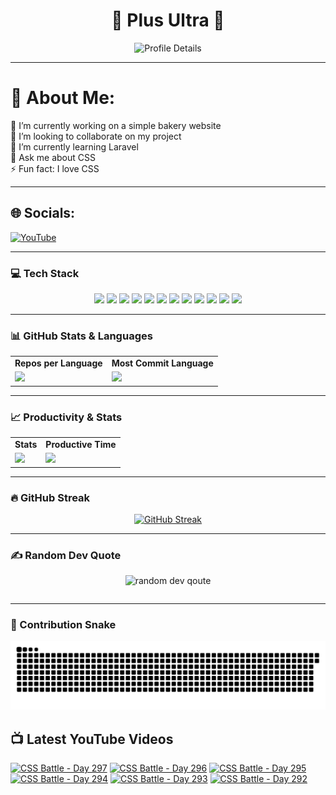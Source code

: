 <h1 align="center">🚀 Plus Ultra 🚀</h1>

<div align="center">
  <img src="http://github-profile-summary-cards.vercel.app/api/cards/profile-details?username=ramzel1414&theme=tokyonight" alt="Profile Details">
</div>

---

# 💫 About Me:
🔭 I’m currently working on a simple bakery website<br>
👯 I’m looking to collaborate on my project<br>
🌱 I’m currently learning Laravel<br>
💬 Ask me about CSS<br>
⚡ Fun fact: I love CSS

---

## 🌐 Socials:
[![YouTube](https://img.shields.io/badge/YouTube-%23FF0000.svg?logo=YouTube&logoColor=white)](https://youtube.com/@UCgG_j8zx0wee5dVAaz9owXw)

---

### 💻 Tech Stack

<div align="center">
  <p>
    <img src="https://img.shields.io/badge/css3-%231572B6.svg?style=for-the-badge&logo=css3&logoColor=white">
    <img src="https://img.shields.io/badge/html5-%23E34F26.svg?style=for-the-badge&logo=html5&logoColor=white">
    <img src="https://img.shields.io/badge/javascript-%23323330.svg?style=for-the-badge&logo=javascript&logoColor=%23F7DF1E">
    <img src="https://img.shields.io/badge/php-%23777BB4.svg?style=for-the-badge&logo=php&logoColor=white">
    <img src="https://img.shields.io/badge/bootstrap-%238511FA.svg?style=for-the-badge&logo=bootstrap&logoColor=white">
    <img src="https://img.shields.io/badge/laravel-%23FF2D20.svg?style=for-the-badge&logo=laravel&logoColor=white">
    <img src="https://img.shields.io/badge/react-%2320232a.svg?style=for-the-badge&logo=react&logoColor=%2361DAFB">
    <img src="https://img.shields.io/badge/node.js-6DA55F?style=for-the-badge&logo=node.js&logoColor=white">
    <img src="https://img.shields.io/badge/tailwindcss-%2338B2AC.svg?style=for-the-badge&logo=tailwind-css&logoColor=white">
    <img src="https://img.shields.io/badge/MongoDB-%234ea94b.svg?style=for-the-badge&logo=mongodb&logoColor=white">
    <img src="https://img.shields.io/badge/mysql-4479A1.svg?style=for-the-badge&logo=mysql&logoColor=white">
    <img src="https://img.shields.io/badge/Canva-%2300C4CC.svg?style=for-the-badge&logo=Canva&logoColor=white">
  </p>
</div>

---

### 📊 GitHub Stats & Languages

<div align="center">
  <table>
    <tr>
      <td align="center"><b>Repos per Language</b></td>
      <td align="center"><b>Most Commit Language</b></td>
    </tr>
    <tr>
      <td><img src="http://github-profile-summary-cards.vercel.app/api/cards/repos-per-language?username=ramzel1414&theme=tokyonight"></td>
      <td><img src="http://github-profile-summary-cards.vercel.app/api/cards/most-commit-language?username=ramzel1414&theme=tokyonight"></td>
    </tr>
  </table>
</div>

---

### 📈 Productivity & Stats

<div align="center">
  <table>
    <tr>
      <td align="center"><b>Stats</b></td>
      <td align="center"><b>Productive Time</b></td>
    </tr>
    <tr>
      <td><img src="http://github-profile-summary-cards.vercel.app/api/cards/stats?username=ramzel1414&theme=tokyonight"></td>
      <td><img src="http://github-profile-summary-cards.vercel.app/api/cards/productive-time?username=ramzel1414&theme=tokyonight&utcOffset=8"></td>
    </tr>
  </table>
</div>

---

### 🔥 GitHub Streak

<div align="center">
  <a href="https://git.io/streak-stats">
    <img src="https://streak-stats.demolab.com?user=ramzel1414&theme=tokyonight&hide_border=true" alt="GitHub Streak">
  </a>
</div>

---

### ✍️ Random Dev Quote

<div align="center">
  <table>
    <img src="https://quotes-github-readme.vercel.app/api?type=horizontal&theme=tokyonight" alt="random dev qoute">

  </table>
</div>

---

### 🐍 Contribution Snake

<div align="center">
  <img src="https://github.com/ramzel1414/ramzel1414/blob/output/snake.svg" alt="Snake animation">
</div>

## 📺 Latest YouTube Videos
<!-- BEGIN YOUTUBE-CARDS -->
[![CSS Battle - Day 297](https://ytcards.demolab.com/?id=BK9JClG914Y&title=CSS+Battle+-+Day+297&lang=en&timestamp=1741000780&background_color=%230d1117&title_color=%23ffffff&stats_color=%23dedede&max_title_lines=1&width=250&border_radius=5 "CSS Battle - Day 297")](https://www.youtube.com/watch?v=BK9JClG914Y)
[![CSS Battle - Day 296](https://ytcards.demolab.com/?id=sbDp3htgYMY&title=CSS+Battle+-+Day+296&lang=en&timestamp=1741000361&background_color=%230d1117&title_color=%23ffffff&stats_color=%23dedede&max_title_lines=1&width=250&border_radius=5 "CSS Battle - Day 296")](https://www.youtube.com/watch?v=sbDp3htgYMY)
[![CSS Battle - Day 295](https://ytcards.demolab.com/?id=JcgtqvqO7vg&title=CSS+Battle+-+Day+295&lang=en&timestamp=1740844054&background_color=%230d1117&title_color=%23ffffff&stats_color=%23dedede&max_title_lines=1&width=250&border_radius=5 "CSS Battle - Day 295")](https://www.youtube.com/watch?v=JcgtqvqO7vg)
[![CSS Battle - Day 294](https://ytcards.demolab.com/?id=iNkRaDnQpPk&title=CSS+Battle+-+Day+294&lang=en&timestamp=1740844037&background_color=%230d1117&title_color=%23ffffff&stats_color=%23dedede&max_title_lines=1&width=250&border_radius=5 "CSS Battle - Day 294")](https://www.youtube.com/watch?v=iNkRaDnQpPk)
[![CSS Battle - Day 293](https://ytcards.demolab.com/?id=5yQauzpWtEU&title=CSS+Battle+-+Day+293&lang=en&timestamp=1740668038&background_color=%230d1117&title_color=%23ffffff&stats_color=%23dedede&max_title_lines=1&width=250&border_radius=5 "CSS Battle - Day 293")](https://www.youtube.com/watch?v=5yQauzpWtEU)
[![CSS Battle - Day 292](https://ytcards.demolab.com/?id=xX1QjOmDGSQ&title=CSS+Battle+-+Day+292&lang=en&timestamp=1740579762&background_color=%230d1117&title_color=%23ffffff&stats_color=%23dedede&max_title_lines=1&width=250&border_radius=5 "CSS Battle - Day 292")](https://www.youtube.com/watch?v=xX1QjOmDGSQ)
<!-- END YOUTUBE-CARDS -->
